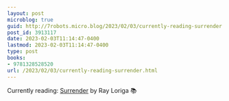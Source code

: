 ```yaml
---
layout: post
microblog: true
guid: http://7robots.micro.blog/2023/02/03/currently-reading-surrender.html
post_id: 3913117
date: 2023-02-03T11:14:47-0400
lastmod: 2023-02-03T11:14:47-0400
type: post
books:
- 9781328528520
url: /2023/02/03/currently-reading-surrender.html
---
```

Currently reading: [Surrender](https://micro.blog/books/9781328528520) by Ray Loriga 📚

